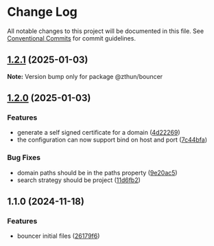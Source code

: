 # Change Log

All notable changes to this project will be documented in this file.
See [Conventional Commits](https://conventionalcommits.org) for commit guidelines.

## [1.2.1](https://github.com/zthun/bouncer/compare/v1.2.0...v1.2.1) (2025-01-03)

**Note:** Version bump only for package @zthun/bouncer





## [1.2.0](https://github.com/zthun/bouncer/compare/v1.1.0...v1.2.0) (2025-01-03)


### Features

* generate a self signed certificate for a domain ([4d22269](https://github.com/zthun/bouncer/commit/4d22269c293c2362a72a14b77bc3150d1142d339))
* the configuration can now support bind on host and port ([7c44bfa](https://github.com/zthun/bouncer/commit/7c44bfa7863da58490b681416aab336556c25f52))


### Bug Fixes

* domain paths should be in the paths property ([9e20ac5](https://github.com/zthun/bouncer/commit/9e20ac5e1f50a5e61fd079da3f12a9a3b134a31c))
* search strategy should be project ([11d6fb2](https://github.com/zthun/bouncer/commit/11d6fb275953ea4255451c58c8262c08fc69be46))



## 1.1.0 (2024-11-18)


### Features

* bouncer initial files ([26179f6](https://github.com/zthun/bouncer/commit/26179f6d074f4c3c61b44ea1be10a85790290170))
